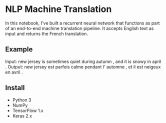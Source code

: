 # NLP Machine Translation
In this notebook, I've built a recurrent neural network that functions as part of an end-to-end machine translation pipeline. It accepts English text as input and returns the French translation.

## Example
Input:  new jersey is sometimes quiet during autumn , and it is snowy in april .
Output:  new jersey est parfois calme pendant l' automne , et il est neigeux en avril .

## Install
- Python 3
- NumPy
- TensorFlow 1.x
- Keras 2.x
